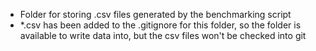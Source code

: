 * Folder for storing .csv files generated by the benchmarking script
* *.csv has been added to the .gitignore for this folder, so the folder is available to 
write data into, but the csv files won't be checked into git